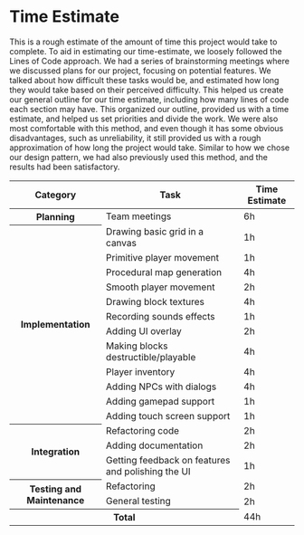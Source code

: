 # Time Estimate

This is a rough estimate of the amount of time this project would take to
complete. To aid in estimating our time-estimate, we loosely followed the Lines of Code approach. We had a series of brainstorming meetings where we discussed plans for our project, focusing on potential features. We talked about how difficult these tasks would be, and estimated how long they would take based on their perceived difficulty. This helped us create our general outline for our time estimate, including how many lines of code each section may have. This organized our outline, provided us with a time estimate, and helped us set priorities and divide the work. We were also most comfortable with this method, and even though it has some obvious disadvantages, such as unreliability, it still provided us with a rough approximation of how long the project would take. Similar to how we chose our design pattern, we had also previously used this method, and the results had been satisfactory.

<table>
    <thead>
        <tr>
            <th>Category</th>
            <th>Task</th>
            <th>Time Estimate</th>
        </tr>
    </thead>
    <tbody>
        <tr>
            <th rowspan=1>Planning</th>
            <td>Team meetings</td>
            <td>6h</td>
        </tr>
        <tr>
            <th rowspan=12>Implementation</th>
            <td>Drawing basic grid in a canvas</td>
            <td>1h</td>
        </tr>
        <tr>
            <td>Primitive player movement</td>
            <td>1h</td>
        </tr>
        <tr>
            <td>Procedural map generation</td>
            <td>4h</td>
        </tr>
        <tr>
            <td>Smooth player movement</td>
            <td>2h</td>
        </tr>
        <tr>
            <td>Drawing block textures</td>
            <td>4h</td>
        </tr>
        <tr>
            <td>Recording sounds effects</td>
            <td>1h</td>
        </tr>
        <tr>
            <td>Adding UI overlay</td>
            <td>2h</td>
        </tr>
        <tr>
            <td>Making blocks destructible/playable</td>
            <td>4h</td>
        </tr>
        <tr>
            <td>Player inventory</td>
            <td>4h</td>
        </tr>
        <tr>
            <td>Adding NPCs with dialogs</td>
            <td>4h</td>
        </tr>
        <tr>
            <td>Adding gamepad support</td>
            <td>1h</td>
        </tr>
        <tr>
            <td>Adding touch screen support</td>
            <td>1h</td>
        </tr>
        <tr>
            <th rowspan=3>Integration</th>
            <td>Refactoring code</td>
            <td>2h</td>
        </tr>
        <tr>
            <td>Adding documentation</td>
            <td>2h</td>
        </tr>
        <tr>
            <td>Getting feedback on features and polishing the UI</td>
            <td>1h</td>
        </tr>
        <tr>
            <th rowspan=2>Testing and Maintenance</th>
            <td>Refactoring</td>
            <td>2h</td>
        </tr>
        <tr>
            <td>General testing</td>
            <td>2h</td>
        </tr>
        <tr>
            <th colspan=2>Total</th>
            <td>44h</td>
        </tr>
    </tbody>
</table>
